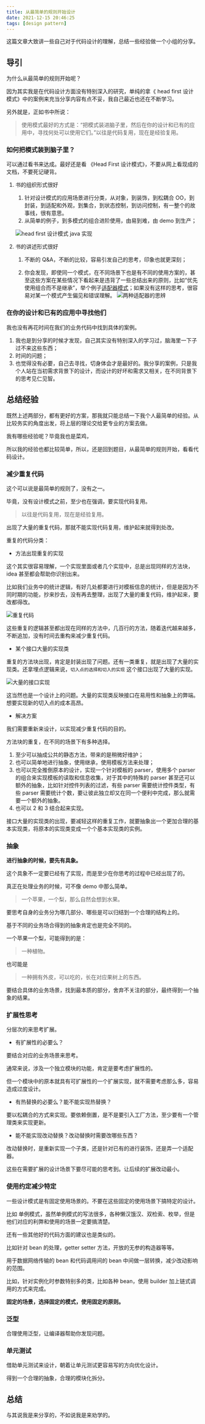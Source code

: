 ```yaml
---
title: 从最简单的规则开始设计
date: 2021-12-15 20:46:25
tags: [design pattern]
---
```


这篇文章大致讲一些自己对于代码设计的理解，总结一些经验做一个小组的分享。

<!-- more -->

## 导引

为什么从最简单的规则开始呢？

因为其实我是在代码设计方面没有特别深入的研究，单纯的拿《 head first 设计模式》中的案例来充当分享内容有点不妥，我自己最近也还在不断学习。

另外就是，正如书中所说：

> 使用模式最好的方式是：“把模式装进脑子里，然后在你的设计和已有的应用中，寻找何处可以使用它们。”以往是代码复用，现在是经验复用。

### 如何把模式装到脑子里？

可以通过看书来达成。最好还是看 《Head First 设计模式》，不要从网上看现成的文档，不要死记硬背。

1. 书的组织形式很好

   1. 针对设计模式的应用场景进行分类，从对象，到装饰，到松耦合 OO，到封装，到适配和外观，到集合，到状态控制，到访问控制，有一整个的故事线，很有意思。
   2. 从简单的例子，到多模式的组合进阶使用，由易到难，由 demo 到生产；

   ![head first 设计模式 java 实现](https://testingcf.jsdelivr.net/gh/yaohwu/link-image/static/F97LMr.png)

1. 书的讲述形式很好

   1. 不断的 Q&A，不断的比较，容易引发自己的思考，印象也就更深刻；

   2. 你会发现，即使同一个模式，在不同场景下也是有不同的使用方案的，甚至这些方案在某些情况下看起来是违背了一些总结出来的原则，比如“优先使用组合而不是继承”，举个例子[适配器模式](https://notes.yaohwu.xyz/2019/09/25/software-design/#%E9%80%82%E9%85%8D%E5%99%A8%E6%A8%A1%E5%BC%8F-Adapter-Pattern)；如果没有这样的思考，很容易对某一个模式产生偏见和错误理解。
      ![两种适配器的思辨](https://testingcf.jsdelivr.net/gh/yaohwu/link-image/static/OoZCjB.png)

### 在你的设计和已有的应用中寻找他们

我也没有再花时间在我们的业务代码中找到具体的案例。

1. 我也是到分享的时候才发现，自己其实没有特别深入的学习过，脑海里一下子过不来这些东西；
2. 时间的问题；
3. 也觉得没有必要，自己去寻找，切身体会才是最好的。我分享的案例，只是我个人站在当初需求背景下的设计，而设计的好坏和需求又相关，在不同背景下的思考见仁见智。

## 总结经验

既然上述两部分，都有更好的方案，那我就只能总结一下我个人最简单的经验。从比较务实的角度出发，将上层的理论交给更专业的方案去做。

我有哪些经验呢？毕竟我也是菜鸡，

所以我的经验也都比较简单，所以，还是回到题目，从最简单的规则开始，看看代码设计。

### 减少重复代码

这个可以说是最简单的规则了，没有之一。

毕竟，没有设计模式之前，至少也在强调，要实现代码复用。

> 以往是代码复用，现在是经验复用。

出现了大量的重复代码，那就不能实现代码复用，维护起来就得到处改。

重复的代码分类：

* 方法出现重复的实现

这个其实很容易理解，一个实现里面或者几个实现中，总是出现同样的方法块，idea 甚至都会帮助你识别出来。

比如我们业务中的统计逻辑，有好几处都要进行对模板信息的统计，但是是因为不同时期的功能，抄来抄去，没有再去整理，出现了大量的重复代码，维护起来，要改都得改。

![重复代码](https://testingcf.jsdelivr.net/gh/yaohwu/link-image/static/6NkWaT.png)

这些重复的逻辑甚至都出现在同样的方法中，几百行的方法，随着迭代越来越多，不断追加，没有时间去重构来减少重复代码。

* 某个接口大量的实现类

重复的方法块出现，肯定是封装出现了问题。还有一类重复，就是出现了大量的实现类。还拿埋点逻辑来说，`切入点的选择和切入的实现` 这个接口出现了大量的实现。

![大量的接口实现](https://testingcf.jsdelivr.net/gh/yaohwu/link-image/static/iIDlKN.png)

这当然也是一个设计上的问题。大量的实现类反映接口在易用性和抽象上的弊端。想要实现新的切入点的成本高昂。

* 解决方案

我们需要重新来设计，以实现减少重复代码的目的。

方法块的重复，在不同的场景下有多种选择。

1. 至少可以抽成公共的静态方法，带来的是稍微好维护；
2. 也可以简单地进行抽象，使用继承，使用模板方法来处理；
3. 也可以完全推倒原本的设计，实现一个针对模板的 parser，使用多个 parser 的组合来实现模板的读取和信息收集，对于其中的特殊的 parser 甚至还可以额外的抽象，比如针对控件列表的过滤，有些 parser 需要统计控件类型，有些 parser 需要统计个数，要让彼此独立却又在同一个便利中完成，那么就需要一个额外的抽象。
4. 也可以 2 和 3 结合起来实现。

接口大量的实现类的出现，要减轻这样的重复工作，就要抽象出一个更加合理的基本实现类，将原本的实现类变成一个个基本实现类的实例。

### 抽象

**进行抽象的时候，要先有具象。**

这个具象不一定要已经有了实现，而是至少在你思考的过程中已经出现了的。

真正在处理业务的时候，可不像 demo 中那么简单。

> 一个苹果，一个梨，那么自然会想到水果。

要思考自身的业务分为哪几部分、哪些是可以归结到一个合理的结构上的。

基于不同的业务场合得到的抽象肯定也是完全不同的。

一个苹果一个梨，可能得到的是：

> 一种植物。

也可能是

> 一种拥有外皮，可以吃的，长在对应果树上的东西。

要结合具体的业务场景，找到最本质的部分，舍弃不关注的部分，最终得到一个抽象的结果。

### 扩展性思考

分层次的来思考扩展。

* 有扩展性的必要么？

要结合对应的业务场景来思考。

通常来说，涉及一个独立模块的功能，肯定是要考虑扩展性的。

但一个模块中的原本就具有可扩展性的一个扩展实现，就不需要考虑那么多，容易造成过度设计。

* 有热替换的必要么？能不能实现热替换？

要以松耦合的方式来实现。要依赖倒置，是不是要引入工厂方法，至少要有一个管理类来实现更新。

* 能不能实现改动替换？改动替换时需要改哪些东西？

改动替换时，是重新实现一个子类，还是针对已有的进行装饰，还是弄一个适配器。

这些在需要扩展的设计场景下要尽可能的思考到。让后续的扩展改动最小。

### 使用约定减少特定

一些设计模式是有固定使用场景的。不要在这些固定的使用场景下搞特定的设计。

比如 单例模式，虽然单例模式的写法很多，各种懒汉饿汉、双检索、枚举，但是他们对应的利弊和使用的场景一定要搞清楚。

还有一些其他好的代码方面的建议也是类似的。

比如针对 bean 的处理，getter setter 方法，开放的无参的构造器等等。

用于数据网络传输的 bean 和代码调用间的 bean 中间做一层转换，减少改动影响的范围。

比如，针对实例化时参数特别多的类，比如各种 bean，使用 builder 加上链式调用的方式来完成。

**固定的场景，选择固定的模式，使用固定的原则。**

### 泛型

合理使用泛型，让编译器帮助你发现问题。

### 单元测试

借助单元测试来设计，朝着让单元测试更容易写的方向优化设计。

得到一个合理的抽象，合理的模块化拆分。

## 总结

与其说我是来分享的，不如说我是来劝学的。
